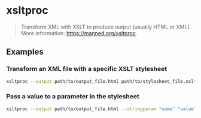 # xsltproc

> Transform XML with XSLT to produce output (usually HTML or XML). More information: <https://manned.org/xsltproc>.

## Examples

### Transform an XML file with a specific XSLT stylesheet

```bash
xsltproc --output path/to/output_file.html path/to/stylesheet_file.xslt path/to/file.xml
```

### Pass a value to a parameter in the stylesheet

```bash
xsltproc --output path/to/output_file.html --stringparam "name" "value" path/to/stylesheet_file.xslt path/to/xml_file.xml
```

